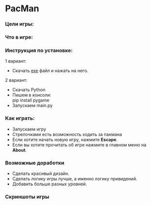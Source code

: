 # PacMan
### Цели игры:

### Что в игре:

### Инструкция по установке:
1 вариант:
+ Скачать [exe](https:/google.com/) файл и нажать на него.

2 вариант:
+ Скачать Python
+ Пишем в консоли: <br>
pip install pygame <br>
+ Запускаем main.py
### Как играть:
+ Запускаем игру
+ Стрелочками есть возможность ходить за пакмана
+ Если хотите начать новую игру, нажмите **Escape**.
+ Если вы хотите прочитать об игре нажмите в главном меню на **About**.
### Возможные доработки
+ Сделать красивый дизайн.
+ Сделать логику игры лучше, а именно логику привидений.
+ Добавить больше разных уровней.
### Скриншоты игры
